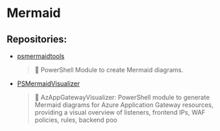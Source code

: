 # Mermaid

## Repositories:
- [psmermaidtools](https://github.com/Thamielis/psmermaidtools)
	> :memo: PowerShell Module to create Mermaid diagrams.
- [PSMermaidVisualizer](https://github.com/In-Pro-Org/PSMermaidVisualizer)
	> :memo: AzAppGatewayVisualizer: PowerShell module to generate Mermaid diagrams for Azure Application Gateway resources, providing a visual overview of listeners, frontend IPs, WAF policies, rules, backend poo

